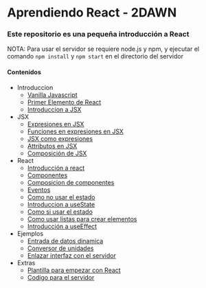 # Aprendiendo React - 2DAWN

### Este repositorio es una pequeña introducción a React

NOTA: Para usar el servidor se requiere node.js y npm, y ejecutar el comando `npm install` y `npm start` en el directorio del servidor

#### Contenidos
+ Introduccion
    - [Vanilla Javascript](1.html)
    - [Primer Elemento de React](2.html)
    - [Introduccion a JSX](3.html)
+ JSX
    - [Expresiones en JSX](4.html)
    - [Funciones en expresiones en JSX](5.html)
    - [JSX como expresiones](6.html)
    - [Attributos en JSX](7.html)
    - [Composición de JSX](8.html)
+ React
    - [Introducción a react](9.html)
    - [Componentes](10.html)
    - [Composicion de componentes](11.html)
    - [Eventos](12.html)
    - [Como no usar el estado](13.html)
    - [Introduccion a useState](14.html)
    - [Como si usar el estado](15.html)
    - [Como usar listas para crear elementos](16.html)
    - [Introducción a useEffect](17.html)
+ Ejemplos
    - [Entrada de datos dinamica](18.html)
    - [Conversor de unidades](19.html)
    - [Enlazar interfaz con el servidor](20.html)
+ Extras
    - [Plantilla para empezar con React](0.html)
    - [Codigo para el servidor](server)